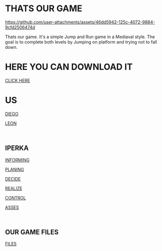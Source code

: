 # THATS OUR GAME

https://github.com/user-attachments/assets/46dd5942-125c-4072-9884-9cfd2506474d
<p>Thats our game. It's a simple Jump and Run game in a Mediaval style. The goal is to complete both levels by Jumping on platform and trying not to fall down.</p>

# HERE YOU CAN DOWNLOAD IT

[CLICK HERE](https://goodgamedl.com)
# US
[DIEGO](https://github.com/dgdecorso/m431_ap24a_website-game/blob/main/diego.md)</p>
[LEON](https://github.com/dgdecorso/m431_ap24a_website-game/blob/main/leon.md)</p>
<br>  
## IPERKA
[INFORMING](https://github.com/dgdecorso/m431_ap24a_website-game/blob/main/INFORMING.md)</P>
[PLANING](https://github.com/dgdecorso/m431_ap24a_website-game/edit/main/planing.md)</P>
[DECIDE](https://github.com/dgdecorso/m431_ap24a_website-game/blob/main/decide.md)</P>
[REALIZE](https://github.com/dgdecorso/m431_ap24a_website-game/blob/main/realize.md)</P>
[CONTROL](https://github.com/dgdecorso/m431_ap24a_website-game/edit/main/control.md)</P>
[ASSES](https://github.com/dgdecorso/m431_ap24a_website-game/blob/main/asses.md)</P>
<br> 

## OUR GAME FILES
[FILES](https://github.com/dgdecorso/m431_ap24a_website-game/tree/main/jump-and-run)</p>
